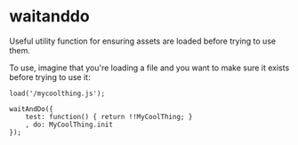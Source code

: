 waitanddo
=========

Useful utility function for ensuring assets are loaded before trying to use them.

To use, imagine that you're loading a file and you want to make sure it exists before trying to use it:

    load('/mycoolthing.js');
    
    waitAndDo({
        test: function() { return !!MyCoolThing; }
        , do: MyCoolThing.init
    });
